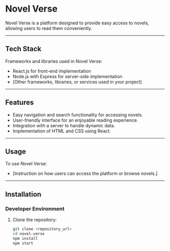 # Novel Verse

Novel Verse is a platform designed to provide easy access to novels, allowing users to read them conveniently.

---

## Tech Stack

Frameworks and libraries used in Novel Verse:

- React.js for front-end implementation
- Node.js with Express for server-side implementation
- [Other frameworks, libraries, or services used in your project]

---

## Features

- Easy navigation and search functionality for accessing novels.
- User-friendly interface for an enjoyable reading experience.
- Integration with a server to handle dynamic data.
- Implementation of HTML and CSS using React.

---

## Usage

To use Novel Verse:

- [Instruction on how users can access the platform or browse novels.]

---

## Installation

### Developer Environment

1. Clone the repository:
   ```bash
   git clone <repository_url>
   cd novel-verse
   npm install
   npm start
   ```
